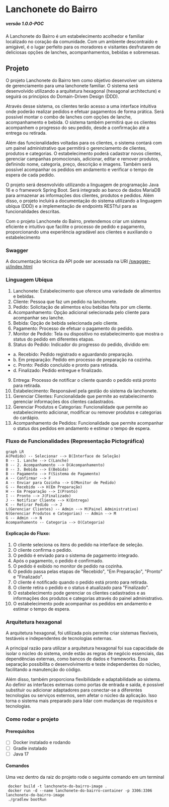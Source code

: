 # Lanchonete do Bairro
##### versão 1.0.0-POC

A Lanchonete do Bairro é um estabelecimento acolhedor e familiar localizado no coração da comunidade. Com um ambiente descontraído e amigável, é o lugar perfeito para os moradores e visitantes desfrutarem de deliciosas opções de lanches, acompanhamentos, bebidas e sobremesas.


## Projeto 

O projeto Lanchonete do Bairro tem como objetivo desenvolver um sistema de gerenciamento para uma lanchonete familiar. O sistema será desenvolvido utilizando a arquitetura hexagonal (hexagonal architecture) e seguirá os princípios do Domain-Driven Design (DDD).

Através desse sistema, os clientes terão acesso a uma interface intuitiva onde poderão realizar pedidos e efetuar pagamentos de forma prática. Será possível montar o combo de lanches com opções de lanche, acompanhamento e bebida. O sistema também permitirá que os clientes acompanhem o progresso do seu pedido, desde a confirmação até a entrega ou retirada.

Além das funcionalidades voltadas para os clientes, o sistema contará com um painel administrativo que permitirá o gerenciamento de clientes, produtos e categorias. O estabelecimento poderá cadastrar novos clientes, gerenciar campanhas promocionais, adicionar, editar e remover produtos, definindo nome, categoria, preço, descrição e imagens. Também será possível acompanhar os pedidos em andamento e verificar o tempo de espera de cada pedido.

O projeto será desenvolvido utilizando a linguagem de programação Java 16 e o framework Spring Boot. Será integrado ao banco de dados MariaDB para armazenar as informações dos clientes, produtos e pedidos. Além disso, o projeto incluirá a documentação do sistema utilizando a linguagem ubíqua (DDD) e a implementação de endpoints RESTful para as funcionalidades descritas.

Com o projeto Lanchonete do Bairro, pretendemos criar um sistema eficiente e intuitivo que facilite o processo de pedido e pagamento, proporcionando uma experiência agradável aos clientes e auxiliando o estabelecimento


### Swagger

A documentação técnica da API pode ser acessada na URI [/swagger-ui/index.html](http://localhost:8080/swagger-ui/index.html)

### Linguagem Ubíqua

1. Lanchonete: Estabelecimento que oferece uma variedade de alimentos e bebidas.
2. Cliente: Pessoa que faz um pedido na lanchonete.
3. Pedido: Solicitação de alimentos e/ou bebidas feita por um cliente.
4. Acompanhamento: Opção adicional selecionada pelo cliente para acompanhar seu lanche.
5. Bebida: Opção de bebida selecionada pelo cliente.
6. Pagamento: Processo de efetuar o pagamento do pedido.
7. Monitor de Pedido: Tela ou dispositivo no estabelecimento que mostra o status do pedido em diferentes etapas.
8. Status do Pedido: Indicador do progresso do pedido, dividido em:
- a. Recebido: Pedido registrado e aguardando preparação.
- b. Em preparação: Pedido em processo de preparação na cozinha.
- c. Pronto: Pedido concluído e pronto para retirada.
- d. Finalizado: Pedido entregue e finalizado.
9. Entrega: Processo de notificar o cliente quando o pedido está pronto para retirada.
10. Estabelecimento: Responsável pela gestão do sistema da lanchonete.
11. Gerenciar Clientes: Funcionalidade que permite ao estabelecimento gerenciar informações dos clientes cadastrados.
12. Gerenciar Produtos e Categorias: Funcionalidade que permite ao estabelecimento adicionar, modificar ou remover produtos e categorias do cardápio.
13. Acompanhamento de Pedidos: Funcionalidade que permite acompanhar o status dos pedidos em andamento e estimar o tempo de espera.

### Fluxo de Funcionalidades (Representação Pictográfica)

```mermaid
graph LR
A(Pedido) -- Selecionar --> B(Interface de Seleção)
B -- 1. Lanche --> C(Lanche)
B -- 2. Acompanhamento --> D(Acompanhamento)
B -- 3. Bebida --> E(Bebida)
B -- Pagamento --> F(Sistema de Pagamento)
A -- Confirmar --> F
A -- Enviar para Cozinha --> G(Monitor de Pedido)
G -- Recebido --> H(Em Preparação)
H -- Em Preparação --> I(Pronto)
I -- Pronto --> J(Finalizado)
J -- Notificar Cliente --> K(Entrega)
K -- Retirar Pedido --> J
L(Gerenciar Clientes) -- Admin --> M(Painel Administrativo)
N(Gerenciar Produtos e Categorias) -- Admin --> M
G -- Admin --> N
Acompanhamento -- Categoria --> O(Categoria)
```

#### Explicação do Fluxo:

1. O cliente seleciona os itens do pedido na interface de seleção.
2. O cliente confirma o pedido.
3. O pedido é enviado para o sistema de pagamento integrado.
4. Após o pagamento, o pedido é confirmado.
5. O pedido é exibido no monitor de pedido na cozinha.
6. O pedido passa pelas etapas de "Recebido", "Em Preparação", "Pronto" e "Finalizado".
7. O cliente é notificado quando o pedido está pronto para retirada.
8. O cliente retira o pedido e o status é atualizado para "Finalizado".
9. O estabelecimento pode gerenciar os clientes cadastrados e as informações dos produtos e categorias através do painel administrativo.
10. O estabelecimento pode acompanhar os pedidos em andamento e estimar o tempo de espera.

### Arquitetura hexagonal

A arquitetura hexagonal, foi utilizada pois permite criar sistemas flexíveis, testáveis e independentes de tecnologias externas.

A principal razão para utilizar a arquitetura hexagonal foi sua capacidade de isolar o núcleo do sistema, onde estão as regras de negócio essenciais, das dependências externas, como bancos de dados e frameworks. Essa separação possibilita o desenvolvimento e teste independentes do núcleo, facilitando a manutenção do código.

Além disso, também proporciona flexibilidade e adaptabilidade ao sistema. Ao definir as interfaces externas como portas de entrada e saída, é possível substituir ou adicionar adaptadores para conectar-se a diferentes tecnologias ou serviços externos, sem afetar o núcleo da aplicação. Isso torna o sistema mais preparado para lidar com mudanças de requisitos e tecnologias.

### Como rodar o projeto

#### Prerequisitos
- [ ] Docker instalado e rodando
- [ ] Gradle instalado
- [ ] Java 17

#### Comandos
Uma vez dentro da raiz do projeto rode o seguinte comando em um terminal

```
 docker build -t lanchonete-do-bairro-image .
 docker run -d --name lanchonete-do-bairro-container -p 3306:3306 lanchonete-do-bairro-image 
 ./gradlew bootRun
```